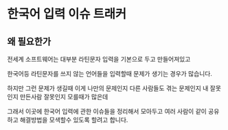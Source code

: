 # 한국어 입력 이슈 트래커

## 왜 필요한가

전세계 소프트웨어는 대부분 라틴문자 입력을 기본으로 두고 만들어져있고

한국어등 라틴문자를 쓰지 않는 언어들을 입력할때 문제가 생기는 경우가 많습니다.

하지만 그런 문제가 생길때 이게 나만의 문제인지 다른 사람들도 겪는 문제인지 내 잘못인지 만든사람 잘못인지 모를때가 많은데

그래서 이곳에 한국어 입력에 관한 이슈들을 정리해서 모아두고 여러 사람이 같이 공유하고 해결방법을 모색할수 있도록 할려고 합니다.
